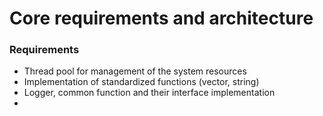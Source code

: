 # Core requirements and architecture
### Requirements
* Thread pool for management of the system resources
* Implementation of standardized functions (vector, string)
* Logger, common function and their interface implementation
* 